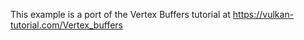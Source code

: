﻿This example is a port of the Vertex Buffers tutorial at https://vulkan-tutorial.com/Vertex_buffers